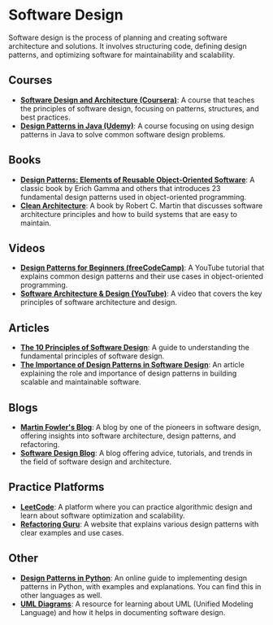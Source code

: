 # Software Design
Software design is the process of planning and creating software architecture and solutions. It involves structuring code, defining design patterns, and optimizing software for maintainability and scalability.

## Courses
- **[Software Design and Architecture (Coursera)](https://www.coursera.org/learn/software-design-architecture)**: A course that teaches the principles of software design, focusing on patterns, structures, and best practices.
- **[Design Patterns in Java (Udemy)](https://www.udemy.com/course/design-patterns-in-java/)**: A course focusing on using design patterns in Java to solve common software design problems.

## Books
- **[Design Patterns: Elements of Reusable Object-Oriented Software](https://www.amazon.com/Design-Patterns-Elements-Reusable-Object-Oriented/dp/0201633612)**: A classic book by Erich Gamma and others that introduces 23 fundamental design patterns used in object-oriented programming.
- **[Clean Architecture](https://www.amazon.com/Clean-Architecture-Software-Structure-Design/dp/0134494164)**: A book by Robert C. Martin that discusses software architecture principles and how to build systems that are easy to maintain.

## Videos
- **[Design Patterns for Beginners (freeCodeCamp)](https://www.youtube.com/watch?v=71pQwRojVjw)**: A YouTube tutorial that explains common design patterns and their use cases in object-oriented programming.
- **[Software Architecture & Design (YouTube)](https://www.youtube.com/watch?v=7pXgSuFzvIE)**: A video that covers the key principles of software architecture and design.

## Articles
- **[The 10 Principles of Software Design](https://www.geeksforgeeks.org/software-design-principles/)**: A guide to understanding the fundamental principles of software design.
- **[The Importance of Design Patterns in Software Design](https://www.turing.com/kb/importance-of-design-patterns-in-software-development)**: An article explaining the role and importance of design patterns in building scalable and maintainable software.

## Blogs
- **[Martin Fowler's Blog](https://martinfowler.com/)**: A blog by one of the pioneers in software design, offering insights into software architecture, design patterns, and refactoring.
- **[Software Design Blog](https://www.cio.com/article/285074/)**: A blog offering advice, tutorials, and trends in the field of software design and architecture.

## Practice Platforms
- **[LeetCode](https://leetcode.com/)**: A platform where you can practice algorithmic design and learn about software optimization and scalability.
- **[Refactoring Guru](https://refactoring.guru/design-patterns)**: A website that explains various design patterns with clear examples and use cases.

## Other
- **[Design Patterns in Python](https://refactoring.guru/design-patterns/python)**: An online guide to implementing design patterns in Python, with examples and explanations. You can find this in other languages as well.
- **[UML Diagrams](https://www.uml-diagrams.org/)**: A resource for learning about UML (Unified Modeling Language) and how it helps in documenting software design.
